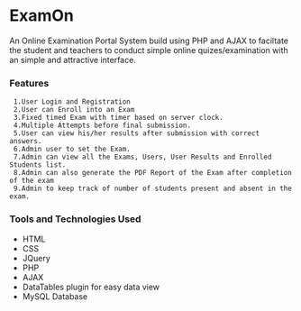 # ExamOn
An Online Examination Portal System build using PHP and AJAX to faciltate the student and teachers to conduct simple online quizes/examination with an simple and attractive interface.

### Features
     1.User Login and Registration
     2.User can Enroll into an Exam
     3.Fixed timed Exam with timer based on server clock.
     4.Multiple Attempts before final submission.
     5.User can view his/her results after submission with correct answers.
     6.Admin user to set the Exam.
     7.Admin can view all the Exams, Users, User Results and Enrolled Students list.
     8.Admin can also generate the PDF Report of the Exam after completion of the exam
     9.Admin to keep track of number of students present and absent in the exam.

### Tools and Technologies Used
<ul>
     <li>HTML</li>
     <li>CSS</li>
     <li>JQuery</li>
     <li>PHP</li>
     <li>AJAX</li>
     <li>DataTables plugin for easy data view</li>
     <li>MySQL Database</li>
</ul>
